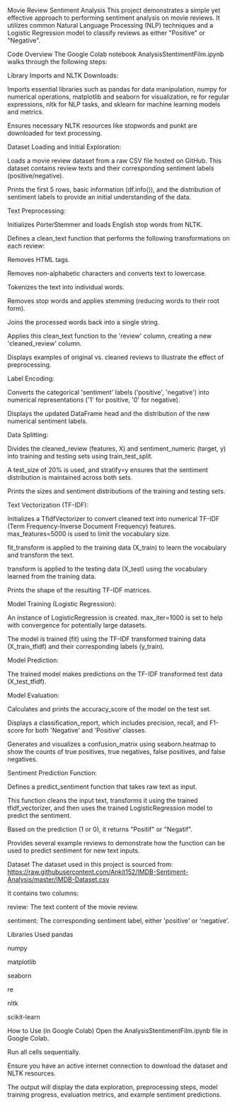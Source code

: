 Movie Review Sentiment Analysis
This project demonstrates a simple yet effective approach to performing sentiment analysis on movie reviews. It utilizes common Natural Language Processing (NLP) techniques and a Logistic Regression model to classify reviews as either "Positive" or "Negative".

Code Overview
The Google Colab notebook AnalysisStentimentFilm.ipynb walks through the following steps:

Library Imports and NLTK Downloads:

Imports essential libraries such as pandas for data manipulation, numpy for numerical operations, matplotlib and seaborn for visualization, re for regular expressions, nltk for NLP tasks, and sklearn for machine learning models and metrics.

Ensures necessary NLTK resources like stopwords and punkt are downloaded for text processing.

Dataset Loading and Initial Exploration:

Loads a movie review dataset from a raw CSV file hosted on GitHub. This dataset contains review texts and their corresponding sentiment labels (positive/negative).

Prints the first 5 rows, basic information (df.info()), and the distribution of sentiment labels to provide an initial understanding of the data.

Text Preprocessing:

Initializes PorterStemmer and loads English stop words from NLTK.

Defines a clean_text function that performs the following transformations on each review:

Removes HTML tags.

Removes non-alphabetic characters and converts text to lowercase.

Tokenizes the text into individual words.

Removes stop words and applies stemming (reducing words to their root form).

Joins the processed words back into a single string.

Applies this clean_text function to the 'review' column, creating a new 'cleaned_review' column.

Displays examples of original vs. cleaned reviews to illustrate the effect of preprocessing.

Label Encoding:

Converts the categorical 'sentiment' labels ('positive', 'negative') into numerical representations ('1' for positive, '0' for negative).

Displays the updated DataFrame head and the distribution of the new numerical sentiment labels.

Data Splitting:

Divides the cleaned_review (features, X) and sentiment_numeric (target, y) into training and testing sets using train_test_split.

A test_size of 20% is used, and stratify=y ensures that the sentiment distribution is maintained across both sets.

Prints the sizes and sentiment distributions of the training and testing sets.

Text Vectorization (TF-IDF):

Initializes a TfidfVectorizer to convert cleaned text into numerical TF-IDF (Term Frequency-Inverse Document Frequency) features. max_features=5000 is used to limit the vocabulary size.

fit_transform is applied to the training data (X_train) to learn the vocabulary and transform the text.

transform is applied to the testing data (X_test) using the vocabulary learned from the training data.

Prints the shape of the resulting TF-IDF matrices.

Model Training (Logistic Regression):

An instance of LogisticRegression is created. max_iter=1000 is set to help with convergence for potentially large datasets.

The model is trained (fit) using the TF-IDF transformed training data (X_train_tfidf) and their corresponding labels (y_train).

Model Prediction:

The trained model makes predictions on the TF-IDF transformed test data (X_test_tfidf).

Model Evaluation:

Calculates and prints the accuracy_score of the model on the test set.

Displays a classification_report, which includes precision, recall, and F1-score for both 'Negative' and 'Positive' classes.

Generates and visualizes a confusion_matrix using seaborn.heatmap to show the counts of true positives, true negatives, false positives, and false negatives.

Sentiment Prediction Function:

Defines a predict_sentiment function that takes raw text as input.

This function cleans the input text, transforms it using the trained tfidf_vectorizer, and then uses the trained LogisticRegression model to predict the sentiment.

Based on the prediction (1 or 0), it returns "Positif" or "Negatif".

Provides several example reviews to demonstrate how the function can be used to predict sentiment for new text inputs.

Dataset
The dataset used in this project is sourced from:
https://raw.githubusercontent.com/Ankit152/IMDB-Sentiment-Analysis/master/IMDB-Dataset.csv

It contains two columns:

review: The text content of the movie review.

sentiment: The corresponding sentiment label, either 'positive' or 'negative'.

Libraries Used
pandas

numpy

matplotlib

seaborn

re

nltk

scikit-learn

How to Use (in Google Colab)
Open the AnalysisStentimentFilm.ipynb file in Google Colab.

Run all cells sequentially.

Ensure you have an active internet connection to download the dataset and NLTK resources.

The output will display the data exploration, preprocessing steps, model training progress, evaluation metrics, and example sentiment predictions.
